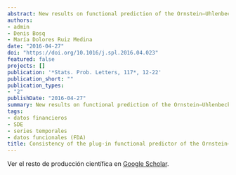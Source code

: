 ```yaml
---
abstract: New results on functional prediction of the Ornstein–Uhlenbeck process in an autoregressive Hilbert-valued and Banach-valued frameworks are derived. Specifically, consistency of the maximum likelihood estimator of the autocorrelation operator, and of the associated plug-in predictor is obtained in both frameworks.
authors:
- admin
- Denis Bosq
- María Dolores Ruiz Medina
date: "2016-04-27"
doi: "https://doi.org/10.1016/j.spl.2016.04.023"
featured: false 
projects: []
publication: '*Stats. Prob. Letters, 117*, 12-22'
publication_short: ""
publication_types:
- "2"
publishDate: "2016-04-27"
summary: New results on functional prediction of the Ornstein–Uhlenbeck process in an autoregressive Hilbert-valued and Banach-valued frameworks are derived. Specifically, consistency of the maximum likelihood estimator of the autocorrelation operator, and of the associated plug-in predictor is obtained in both frameworks.
tags:
- datos financieros
- SDE
- series temporales
- datos funcionales (FDA)
title: Consistency of the plug-in functional predictor of the Ornstein–Uhlenbeck process in Hilbert and Banach spaces
---
```


Ver el resto de producción científica en [Google Scholar](https://scholar.google.es/citations?user=Wb3lxFIAAAAJ&hl=es).


